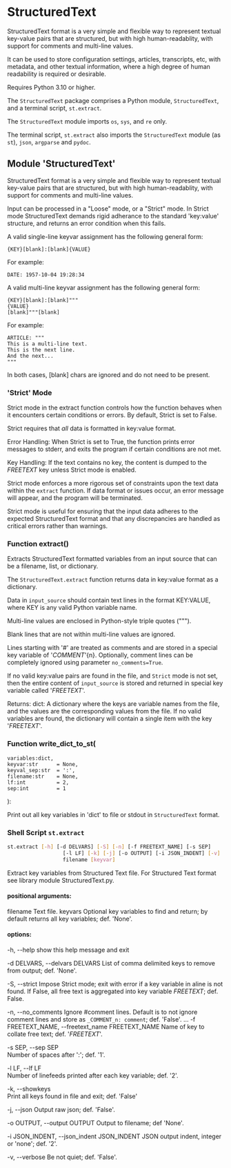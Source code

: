 # StructuredText
StructuredText format is a very simple and flexible way to represent textual key-value pairs that are structured, but with high human-readablity, with support for comments and multi-line values.

It can be used to store configuration settings, articles, transcripts, etc, with metadata, and other textual information, where a high degree of human readability is required or desirable.

Requires Python 3.10 or higher.

The `StructuredText` package comprises a Python module, `StructuredText`, and a terminal script, `st.extract`.

The `StructuredText` module imports `os`, `sys`, and `re` only.

The terminal script, `st.extract` also imports the `StructuredText` module (as `st`), `json`, `argparse` and `pydoc`.

## Module 'StructuredText'

StructuredText format is a very simple and flexible way to represent textual key-value pairs that are structured, but with high human-readablity, with support for comments and multi-line values.

Input can be processed in a "Loose" mode, or a "Strict" mode.  In Strict mode StructuredText demands rigid adherance to the standard 'key:value' structure, and returns an error condition when this fails.

A valid single-line keyvar assignment has the following general form:

`{KEY}[blank]:[blank]{VALUE}`

For example:

`DATE: 1957-10-04 19:28:34`

A valid multi-line keyvar assignment has the following general form:

```
{KEY}[blank]:[blank]"""
{VALUE}
[blank]"""[blank]
```

For example:

```
ARTICLE: """
This is a multi-line text.
This is the next line.
And the next...
"""
```

In both cases, [blank] chars are ignored and do not need to be present.


### 'Strict' Mode
Strict mode in the extract function controls how the function 
behaves when it encounters certain conditions or errors. 
By default, Strict is set to False.

Strict requires that *all* data is formatted in key:value format.

Error Handling: When Strict is set to True, the function prints 
error messages to stderr, and exits the program if certain 
conditions are not met.

Key Handling: If the text contains no key, the content is dumped
to the _FREETEXT_ key unless Strict mode is enabled.

Strict mode enforces a more rigorous set of constraints upon the 
text data within the `extract` function. If data format or issues
occur, an error message will appear, and the program will be 
terminated. 

Strict mode is useful for ensuring that the input data adheres 
to the expected StructuredText format and that any discrepancies 
are handled as critical errors rather than warnings.

### Function extract()
Extracts StructuredText formatted variables from an input source that can be a filename, list, or dictionary. 

  The `StructuredText.extract` function returns data in key:value format as a dictionary.

  Data in `input_source` should contain text lines in the format KEY:VALUE, where KEY is any valid Python variable name. 

  Multi-line values are enclosed in Python-style triple quotes (""").

  Blank lines that are not within multi-line values are ignored.

  Lines starting with '#' are treated as comments and are stored in a special key variable of '_COMMENT_'{n}. Optionally, comment
  lines can be completely ignored using parameter `no_comments=True`.

  If no valid key:value pairs are found in the file, and `Strict` mode is not set, then the entire content of `input_source` is stored and returned in special key variable called '_FREETEXT_'.

  Returns:
  dict: A dictionary where the keys are variable names from the file, and the values are the corresponding values from the file. 
  If no valid variables are found, the dictionary will contain a single item with the key '_FREETEXT_'.

### Function write_dict_to_st( 
    variables:dict, 
    keyvar:str      = None, 
    keyval_sep:str  = ':',    
    filename:str    = None, 
    lf:int          = 2, 
    sep:int         = 1
  ):

  Print out all key variables in 'dict' to file or stdout in `StructuredText` format. 


### Shell Script `st.extract`

```bash
st.extract [-h] [-d DELVARS] [-S] [-n] [-f FREETEXT_NAME] [-s SEP]
                  [-l LF] [-k] [-j] [-o OUTPUT] [-i JSON_INDENT] [-v]
                  filename [keyvar]
```

Extract key variables from Structured Text file.
For Structured Text format see library module StructuredText.py.

#### positional arguments:
  filename              Text file.
  keyvars               Optional key variables to find and return;
                        by default returns all key variables; def. 'None'.

#### options:
  -h, --help            show this help message and exit

  -d DELVARS, --delvars DELVARS
                        List of comma delimited keys to remove from output; def. 'None'.
  
  -S, --strict
                        Impose Strict mode; exit with error if a key variable in aline is not found.
                        If False, all free text is aggregated into key variable _FREETEXT_; def. False.
  
  -n, --no_comments
                        Ignore #comment lines. Default is to not ignore comment lines and store as `_COMMENT_n: comment`; def. 'False'.
  ...
  -f FREETEXT_NAME, --freetext_name FREETEXT_NAME
                        Name of key to collate free text; def. '_FREETEXT_'.
  
  -s SEP, --sep SEP     
                        Number of spaces after ':'; def. '1'.
  
  -l LF, --lf LF        
                        Number of linefeeds printed after each key variable; def. '2'.
  
  -k, --showkeys        
                        Print all keys found in file and exit; def. 'False'
  
  -j, --json            Output raw json; def. 'False'.
  
  -o OUTPUT, --output OUTPUT
                        Output to filename; def 'None'.
  
  -i JSON_INDENT, --json_indent JSON_INDENT
                        JSON output indent, integer or 'none'; def. '2'.
  
  -v, --verbose         Be not quiet; def. 'False'.

